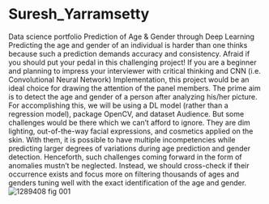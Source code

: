 # Suresh_Yarramsetty
Data science portfolio
Prediction of Age & Gender through Deep Learning
Predicting the age and gender of an individual is harder than one thinks because such a prediction demands accuracy and consistency. Afraid if you should put your pedal in this challenging project! If you are a beginner and planning to impress your interviewer with critical thinking and CNN (i.e. Convolutional Neural Network) Implementation, this project would be an ideal choice for drawing the attention of the panel members. The prime aim is to detect the age and gender of a person after analyzing his/her picture. For accomplishing this, we will be using a DL model (rather than a regression model), package OpenCV, and dataset Audience. But some challenges would be there which we can’t afford to ignore. They are dim lighting, out-of-the-way facial expressions, and cosmetics applied on the skin. With them, it is possible to have multiple incompetencies while predicting larger degrees of variations during age prediction and gender detection. Henceforth, such challenges coming forward in the form of anomalies mustn’t be neglected. Instead, we should cross-check if their occurrence exists and focus more on filtering thousands of ages and genders tuning well with the exact identification of the age and gender.
![1289408 fig 001](https://user-images.githubusercontent.com/99628133/153794898-b05eb3a5-5d9d-402e-a390-5ea956e00651.png)
